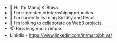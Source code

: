 - 👋 Hi, I’m Manoj K. Bhiva
- 👀 I’m interested in internship opprtunities.
- 🌱 I’m currently learning Solidity and React.
- 💞️ I’m looking to collaborate on Web3 projects.
- 📫 Reaching me is simple 
- LinkdIn - https://www.linkedin.com/in/manojbhiva/


